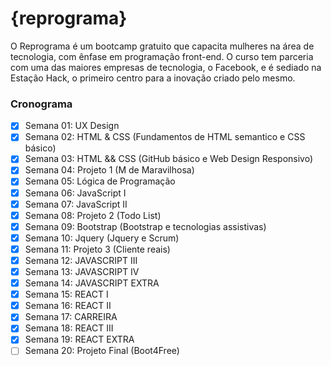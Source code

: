 # {reprograma}

O Reprograma é um bootcamp gratuito que capacita mulheres na área de tecnologia, com ênfase em programação front-end. O curso tem parceria com uma das maiores empresas de tecnologia, o Facebook, e é sediado na Estação Hack, o primeiro centro para a inovação criado pelo mesmo.

### Cronograma 
- [x] Semana 01: UX Design
- [x] Semana 02: HTML & CSS (Fundamentos de HTML semantico e CSS básico)
- [x] Semana 03: HTML && CSS (GitHub básico e Web Design Responsivo)
- [x] Semana 04: Projeto 1 (M de Maravilhosa)
- [x] Semana 05: Lógica de Programação 
- [x] Semana 06: JavaScript I
- [x] Semana 07: JavaScript II
- [x] Semana 08: Projeto 2 (Todo List)
- [x] Semana 09: Bootstrap (Bootstrap e tecnologias assistivas)
- [x] Semana 10: Jquery (Jquery e Scrum)
- [x] Semana 11: Projeto 3 (Cliente reais)
- [x] Semana 12: JAVASCRIPT III
- [x] Semana 13: JAVASCRIPT IV
- [x] Semana 14: JAVASCRIPT EXTRA
- [x] Semana 15: REACT I
- [x] Semana 16: REACT II
- [x] Semana 17: CARREIRA
- [x] Semana 18: REACT III
- [x] Semana 19: REACT EXTRA
- [ ] Semana 20: Projeto Final (Boot4Free)
